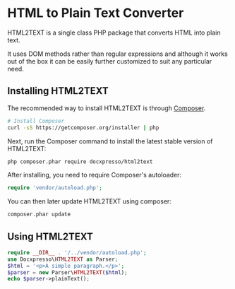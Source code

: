 HTML to Plain Text Converter
============================
HTML2TEXT is a single class PHP package that converts HTML into plain text.

It uses DOM methods rather than regular expressions and although it works out of
the box it can be easily further customized to suit any particular need.

## Installing HTML2TEXT

The recommended way to install HTML2TEXT is through
[Composer](http://getcomposer.org).

```bash
# Install Composer
curl -sS https://getcomposer.org/installer | php
```

Next, run the Composer command to install the latest stable version of HTML2TEXT:

```bash
php composer.phar require docxpresso/html2text
```

After installing, you need to require Composer's autoloader:

```php
require 'vendor/autoload.php';
```

You can then later update HTML2TEXT using composer:

 ```bash
composer.phar update
 ```

## Using HTML2TEXT


```php
require __DIR__ . '/../vendor/autoload.php';
use Docxpresso\HTML2TEXT as Parser;
$html = '<p>A simple paragraph.</p>';
$parser = new Parser\HTML2TEXT($html);
echo $parser->plainText();
```
